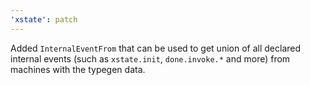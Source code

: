 ```yaml
---
'xstate': patch
---
```


Added `InternalEventFrom` that can be used to get union of all declared internal events (such as `xstate.init`, `done.invoke.*` and more) from machines with the typegen data.
